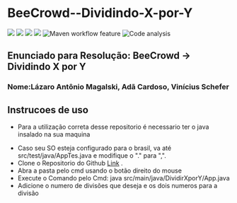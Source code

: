 # BeeCrowd--Dividindo-X-por-Y
![](https://img.shields.io/github/issues/acarddoso/BeeCrowd--Dividindo-X-por-Y)
![](https://img.shields.io/github/forks/acarddoso/BeeCrowd--Dividindo-X-por-Y)
![](https://img.shields.io/github/stars/acarddoso/BeeCrowd--Dividindo-X-por-Y)
![](https://img.shields.io/github/license/acarddoso/BeeCrowd--Dividindo-X-por-Y)
![Maven workflow feature](https://github.com/acarddoso/BeeCrowd--Dividindo-X-por-Y/actions/workflows/maven.yml/badge.svg)
![Code analysis](https://github.com/acarddoso/BeeCrowd--Dividindo-X-por-Y/actions/workflows/apisec-scan.yml/badge.svg)

## Enunciado para Resolução: BeeCrowd -> Dividindo X por Y

### Nome:Lázaro Antônio Magalski, Adã Cardoso, Vinícius Schefer




## Instrucoes de uso

- Para a utilização correta desse repositorio é necessario ter o java insalado na sua maquina
+ Caso seu SO esteja configurado para o brasil, va até src/test/java/AppTes.java e modifique o "." para ",".
+ Clone o Repositorio do Github [Link](https://github.com/acarddoso/BeeCrowd--Dividindo-X-por-Y "Github") . 
+ Abra a pasta pelo cmd usando o botão direito do mouse
+ Execute o Comando pelo Cmd: java src/main/java/DividirXporY/App.java
+ Adicione o numero de divisões que deseja e os dois numeros para a divisão            
